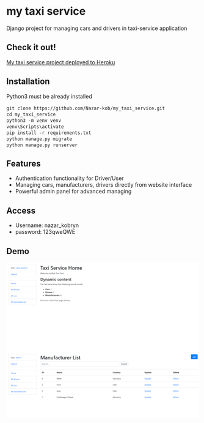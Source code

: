 
# my taxi service 

Django project for managing cars and drivers in taxi-service application

## Check it out!

[My taxi service project deployed to Heroku](https://taxi-service-nazar-k.herokuapp.com/)

## Installation

Python3 must be already installed

```shell
git clone https://github.com/Nazar-kob/my_taxi_service.git
cd my_taxi_service
python3 -m venv venv
venv\Scripts\activate
pip install -r requirements.txt
python manage.py migrate
python manage.py runserver
```
## Features
 * Authentication functionality for Driver/User
 * Managing cars, manufacturers, drivers directly from website interface
 * Powerful admin panel for advanced managing

## Access
 * Username: nazar_kobryn
 * password: 123qweQWE

## Demo
![Website interface](demo.png)
![Website interface](demo2.png)
